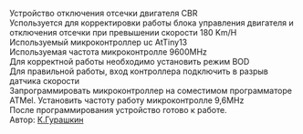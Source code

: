 Устройство отключения отсечки двигателя CBR</br>
Успользуется для корректировки работы блока управления двигателя и отключения отсечки при превышении скорости 180 Km/H</br>
Используемый микроконтроллер uc AtTiny13</br>
Используемая частота микроконтролле 9600MHz</br>
Для корректной работы необходимо установить режим BOD</br>
Для правильной работы, вход контроллера подключить в разрыв датчика скорости</br>
Запрограммировать микроконтроллер на соместимом программаторе ATMel. Установить частоту работу микроконтролле 9,6MHz</br>
После программирования устройство готово к работе.</br>
Автор: [К.Гурашкин](<https://github.com/CrockoMan>)
